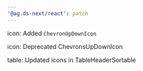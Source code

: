 ```yaml
---
'@ag.ds-next/react': patch
---
```


icon: Added `ChevronUpDownIcon`

icon: Deprecated ChevronsUpDownIcon

table: Updated icons in TableHeaderSortable
